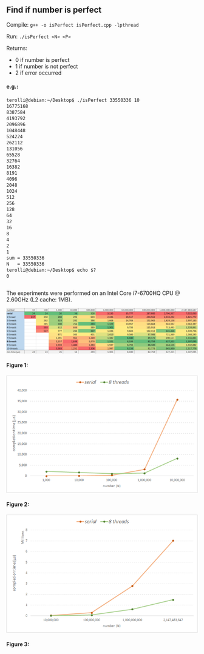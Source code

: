 ## Find if number is perfect

Compile: `g++ -o isPerfect isPerfect.cpp -lpthread`

Run: `./isPerfect <N> <P>`

Returns:
* 0 if number is perfect
* 1 if number is not perfect
* 2 if error occurred

#### e.g.:
````
terolli@debian:~/Desktop$ ./isPerfect 33550336 10
16775168
8387584
4193792
2096896
1048448
524224
262112
131056
65528
32764
16382
8191
4096
2048
1024
512
256
128
64
32
16
8
4
2
1
sum = 33550336
N   = 33550336
terolli@debian:~/Desktop$ echo $?
0
````

##

The experiments were performed on an Intel Core i7-6700HQ CPU @ 2.60GHz (L2 cache: 1MB).

![alt text](https://github.com/LedioTerolli/isNumberPerfect/blob/master/completion%20time.jpg)
#### Figure 1:

![alt text](https://github.com/LedioTerolli/isNumberPerfect/blob/master/graph%201.png)
#### Figure 2:

![alt text](https://github.com/LedioTerolli/isNumberPerfect/blob/master/graph%202.png)
#### Figure 3:
